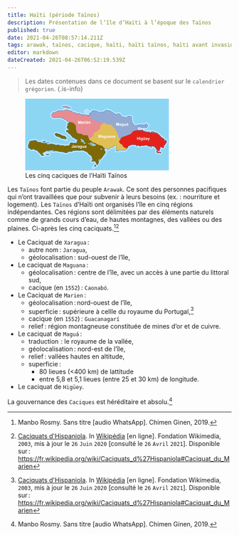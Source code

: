 ```yaml
---
title: Haïti (période Taïnos)
description: Présentation de l’île d’Haïti à l’époque des Taïnos
published: true
date: 2021-04-26T08:57:14.211Z
tags: arawak, taïnos, cacique, haïti, haïti taïnos, haïti avant invasion européenne, avant les invasions européennes, géographie d’haïti, marien, cacique d’haïti, jaragua, higüey, maguá, maguana, marién
editor: markdown
dateCreated: 2021-04-26T06:52:19.539Z
---
```


> Les dates contenues dans ce document se basent sur le `calendrier grégorien`.
{.is-info}

<figure class="image image-style-align-right image_resized" style="width: 64%;"><img src="/images/geography/island/haïti/caciques-de-haïti_domaine-public.png"><figcaption>Les cinq caciques de l’Haïti Taïnos</figcaption></figure>

Les `Taïnos` font partie du peuple `Arawak`. Ce sont des personnes pacifiques qui n’ont travaillées que pour subvenir à leurs besoins (ex. : nourriture et logement).
Les `Taïnos` d’Haïti ont organisés l’île en cinq régions indépendantes. Ces régions sont délimitées par des éléments naturels comme de grands cours d’eau, de hautes montagnes, des vallées ou des plaines. Ci-après les cinq caciquats.[^1][^3]
* Le Caciquat de `Xaragua` :
   * autre nom : `Jaragua`,
   * géolocalisation : sud-ouest de l’île,
* Le caciquat de `Maguana` :
   * géolocalisation : centre de l’île, avec un accès à une partie du littoral sud,
   * cacique (en `1552`) : `Caonabó`.
* Le Caciquat de `Marien` :
   * géolocalisation : nord-ouest de  l’île,
   * superficie : supérieure à cellle du royaume du Portugal,[^3]
   * cacique (en `1552`) : `Guacanagarí`
   * relief : région montagneuse constituée de mines d’or et de cuivre.
* Le caciquat de `Maguá` :
   * traduction  : le royaume de la vallée,
   * géolocalisation : nord-est de l’île,
   * relief : vallées hautes en altitude,
   * superficie :
      * 80 lieues (<400 km) de lattitude
      * entre 5,8 et 5,1 lieues (entre 25 et 30 km) de longitude.
* Le caciquat de `Higüey`.

La gouvernance des `Caciques` est héréditaire et absolu.[^1]

[^1]: Manbo Rosmy. Sans titre [audio WhatsApp]. Chimen Ginen, 2019.

[^3]: [Caciquats d'Hispaniola](https://fr.wikipedia.org/wiki/Caciquats_d%27Hispaniola#Caciquat_du_Marien). In [Wikipédia](https://wikipedia.org) [en ligne]. Fondation Wikimedia, `2003`, mis à jour le `26` `Juin` `2020` [consulté le `26` `Avril` `2021`]. Disponible sur : https://fr.wikipedia.org/wiki/Caciquats_d%27Hispaniola#Caciquat_du_Marien

[^5]: Fray Bartolomé de las Casas. [Brevísima relación de la destrucción de las Indias](http://archive.wikiwix.com/cache/index2.php?url=http%3A%2F%2Fwww.ciudadseva.com%2Ftextos%2Fotros%2Fbrevisi.htm). `1552`. Crónica de Indias: Texto completo.
